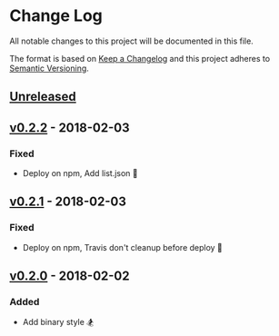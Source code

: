 # Change Log

All notable changes to this project will be documented in this file.

The format is based on [Keep a Changelog](http://keepachangelog.com/)
and this project adheres to [Semantic Versioning](http://semver.org/).


## [Unreleased]


## [v0.2.2] - 2018-02-03
### Fixed
- Deploy on npm, Add list.json 🤪


## [v0.2.1] - 2018-02-03
### Fixed
- Deploy on npm, Travis don't cleanup before deploy 🛁


## [v0.2.0] - 2018-02-02
### Added
- Add binary style 🏂


[unreleased]: https://github.com/konnectors/konitor/compare/v0.2.2...HEAD
[v0.2.2]: https://github.com/konnectors/konitor/compare/v0.2.1...v0.2.2
[v0.2.1]: https://github.com/konnectors/konitor/compare/v0.2.0...v0.2.1
[v0.2.0]: https://github.com/konnectors/konitor/compare/v0.1.1...v0.2.0
